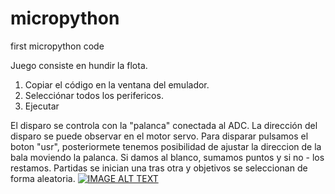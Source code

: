 # micropython
first micropython code  

Juego consiste en hundir la flota.
1. Copiar el código en la ventana del emulador.
2. Selecciónar todos los perifericos.
3. Ejecutar  

El disparo se controla con la "palanca" conectada al ADC. La dirección del disparo se puede observar en el motor servo.
Para disparar pulsamos el boton "usr", posteriormete tenemos posibilidad de ajustar la direccion de la bala moviendo la palanca.
Si damos al blanco, sumamos puntos y si no - los restamos.
Partidas se inician una tras otra y objetivos se seleccionan de forma aleatoria.
[![IMAGE ALT TEXT](https://github.com/vsobolyev/micropython/blob/master/micropython/barco%2058.png)](https://youtu.be/-JXFR4BjMe0 "Demo video")